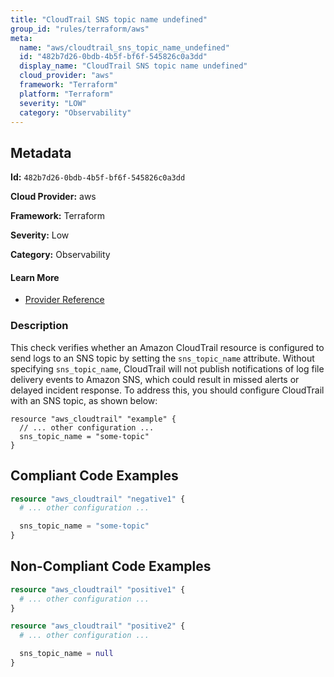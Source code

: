 ```yaml
---
title: "CloudTrail SNS topic name undefined"
group_id: "rules/terraform/aws"
meta:
  name: "aws/cloudtrail_sns_topic_name_undefined"
  id: "482b7d26-0bdb-4b5f-bf6f-545826c0a3dd"
  display_name: "CloudTrail SNS topic name undefined"
  cloud_provider: "aws"
  framework: "Terraform"
  platform: "Terraform"
  severity: "LOW"
  category: "Observability"
---
```

## Metadata

**Id:** `482b7d26-0bdb-4b5f-bf6f-545826c0a3dd`

**Cloud Provider:** aws

**Framework:** Terraform

**Severity:** Low

**Category:** Observability

#### Learn More

 - [Provider Reference](https://registry.terraform.io/providers/hashicorp/aws/latest/docs/resources/cloudtrail)

### Description

 This check verifies whether an Amazon CloudTrail resource is configured to send logs to an SNS topic by setting the `sns_topic_name` attribute. Without specifying `sns_topic_name`, CloudTrail will not publish notifications of log file delivery events to Amazon SNS, which could result in missed alerts or delayed incident response. To address this, you should configure CloudTrail with an SNS topic, as shown below:

```
resource "aws_cloudtrail" "example" {
  // ... other configuration ...
  sns_topic_name = "some-topic"
}
```


## Compliant Code Examples
```terraform
resource "aws_cloudtrail" "negative1" {
  # ... other configuration ...

  sns_topic_name = "some-topic"
}
```
## Non-Compliant Code Examples
```terraform
resource "aws_cloudtrail" "positive1" {
  # ... other configuration ...
}

resource "aws_cloudtrail" "positive2" {
  # ... other configuration ...

  sns_topic_name = null
}
```